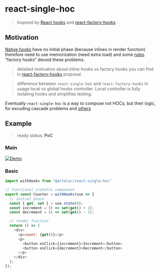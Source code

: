 # react-single-hoc

> Inspired by [React hooks](https://reactjs.org/docs/hooks-intro.html) and [react-factory-hooks](https://github.com/PutziSan/react-factory-hooks).

## Motivation

[Native hooks](https://reactjs.org/docs/hooks-intro.html) have no initial phase (because inlines in render function) therefore need to use memorization (need extra load) and some [rules](https://reactjs.org/docs/hooks-rules.html). "factory hooks" devoid these problems.

> detailed motivation about inline hooks vs factory hooks you can find in [react-factory-hooks](https://github.com/PutziSan/react-factory-hooks) proposal.

> difference between `react-single-ho`c and `react-factory-hooks` in usage local vs global hooks controller. Local controller is fully isolating hooks and simplifies testing.

Eventually `react-single-hoc` is a way to compose not HOCs, but their logic, for excuding cascade problems and [others](https://reactjs.org/docs/hooks-intro.html#motivation)

## Example

> ready status: **PoC**

### Main

[![Demo](https://codesandbox.io/static/img/play-codesandbox.svg)](https://codesandbox.io/s/01z7mz90rv)

### Basic
```javascript
import withHooks from "@artalar/react-single-hoc"

// functional stateful component
export const Counter = withHooks(use => {
  // initial phase
  const { get, set } = use.state(0);
  const increment = () => set(get() + 1);
  const decrement = () => set(get() - 1);

  // render function
  return () => (
    <div>
      <p>count: {get()}</p>
      <p>
        <button onClick={increment}>Increment</button>
        <button onClick={decrement}>Decrement</button>
      </p>
    </div>
  );
});
```